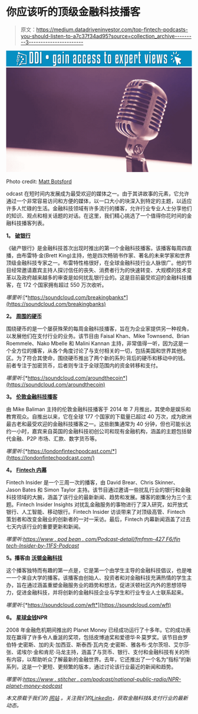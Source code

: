 # 你应该听的顶级金融科技播客

> 原文：<https://medium.datadriveninvestor.com/top-fintech-podcasts-you-should-listen-to-a7c37f34ad95?source=collection_archive---------3----------------------->

[![](img/0caf0accc9cd3be6a8449a97e1810b65.png)](http://www.track.datadriveninvestor.com/1B9E)![](img/8fea929cd4296c314f0f7ef50768e9c0.png)

Photo credit: [Matt Botsford](https://unsplash.com/@mattbotsford)

odcast 在短时间内发展成为最受欢迎的媒体之一。由于其讲故事的元素，它允许通过一个非常容易访问和方便的媒体，以一口大小的块深入到特定的主题，以适应许多人忙碌的生活。金融科技领域有许多流行的播客，允许行业专业人士分享他们的知识、观点和相关话题的对话。在这里，我们精心挑选了一个值得你花时间的金融科技播客列表。

**1。** [**破银行**](https://breakingbanks.com/)

《破产银行》是金融科技首次出现时推出的第一个金融科技播客。该播客每周四直播，由布雷特·金(Brett King)主持，他是四次畅销书作家、著名的未来学家和世界顶级金融科技专家之一。布雷特性格很好，在全球金融科技行业人脉很广。他的节目经常邀请嘉宾主持人探讨信任的丧失、消费者行为的快速转变、大规模的技术变革以及政府越来越多的审查是如何扰乱银行业的。这是目前最受欢迎的金融科技播客，在 172 个国家拥有超过 550 万次收听。

*哪里听:*[*https://soundcloud.com/breakingbanks*](https://soundcloud.com/breakingbanks)

**2。** [**周围的硬币**](https://aroundthecoin.com/)

围绕硬币的是一个屡获殊荣的每周金融科技播客，旨在为企业家提供另一种视角，以发展他们在支付行业的业务。该节目由 Faisal Khan、Mike Townsend、Brian Roemmele、Nako Mbelle 和 Malini Kannan 主持，非常值得一听，因为这是一个全方位的播客，从各个角度讨论了与支付相关的一切，包括美国和世界其他地区。为了符合其使命，围绕硬币推出了两个新的系列:背后的硬币和移动中的钱。前者专注于加密货币，后者则专注于全球范围内的资金转移和支付。

*哪里听:*[*https://soundcloud.com/aroundthecoin*](https://soundcloud.com/aroundthecoin)

**3。** [**伦敦金融科技播客**](https://londonfintechpodcast.com/)

由 Mike Baliman 主持的伦敦金融科技播客于 2014 年 7 月推出，其使命是娱乐和教育观众。自推出以来，它在全球 177 个国家的下载量已超过 40 万次，成为欧洲最古老和最受欢迎的金融科技播客之一。这些剧集通常为 40 分钟，但也可能长达约一小时，嘉宾来自英国的金融科技初创公司和现有金融机构，涵盖的主题包括替代金融、P2P 市场、汇款、数字货币等。

*哪里听:*[*https://londonfintechpodcast.com/*](https://londonfintechpodcast.com/)

**4。** [**Fintech 内幕**](https://11fs.co.uk/fintech-insider/)

Fintech Insider 是一个三周一次的播客，由 David Brear、Chris Skinner、Jason Bates 和 Simon Taylor 主持。该节目通过邀请一些扰乱行业的银行和金融科技领域的大腕，涵盖了该行业的最新新闻、趋势和发展。播客的剧集分为三个主题。Fintech Insider Insights 对扰乱金融服务的事物进行了深入研究，如开放式银行、人工智能、移动银行。Fintech Insider 访谈带来了对顶级高管、Fintech 策划者和改变金融业的创新者的一对一采访。最后，Fintech 内幕新闻涵盖了过去七天内该行业的重要更新和新闻。

*哪里听:*[*https://www . pod bean . com/Podcast-detail/fmfmm-427 F6/fin tech-Insider-by-11FS-Podcast*](https://www.podbean.com/podcast-detail/fmfmm-427f6/FinTech-Insider-by-11FS-Podcast)

**5。播客由** [**沃顿金融科技**](https://www.whartonfintech.org/)

这个播客独特而有趣的第一点是，它是第一个由学生主导的金融科技倡议，也是唯一一个来自大学的播客。该播客由创始人、投资者和对金融科技充满热情的学生主办，旨在通过涵盖重塑金融服务业的趋势和想法，促进沃顿社区内外的思想领导力，促进金融科技，并将创新的金融科技企业与学生和行业专业人士联系起来。

*哪里听:*[*https://soundcloud.com/wft*](https://soundcloud.com/wft)

**6。** [**星球金钱**](https://www.npr.org/sections/money/)**NPR**

2008 年金融危机期间推出的 Planet Money 已经成功运行了十多年。它的成功表现在赢得了许多令人垂涎的奖项，包括皮博迪奖和爱德华·R·莫罗奖。该节目由罗伯特·史密斯、加的夫·加西亚、斯泰西·瓦内克·史密斯、雅各布·戈尔茨坦、艾尔莎·张、诺埃尔·金和肯尼·马龙主持，涵盖了与货币、银行、支付和金融科技有关的所有内容，以帮助听众了解最新的金融世界。去年，它还推出了一个名为“指标”的新系列，这是一个更短、更频繁的版本，通过讨论该行业最近的新闻和趋势。

*哪里听:*[*https://www . stitcher . com/podcast/national-public-radio/NPR-planet-money-podcast*](https://www.stitcher.com/podcast/national-public-radio/npr-planet-money-podcast)

*本文原载于我们的* [*网站*](https://www.teampcn.com/top-fintech-podcasts-you-should-listen-to) *。关注我们的*[*LinkedIn*](https://www.linkedin.com/company/payments-&-cards-network/)*，获取金融科技&支付行业的最新动态。*